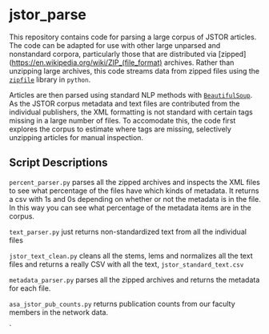 # jstor_parse

This repository contains code for parsing a large corpus of JSTOR articles. The code can be adapted for use with other large unparsed and nonstandard corpora, particularly those that are distributed via [zipped](https://en.wikipedia.org/wiki/ZIP_(file_format) archives. Rather than unzipping large archives, this code streams data from zipped files using the [`zipfile`](https://docs.python.org/3/library/zipfile.html) library in `python`.

Articles are then parsed using standard NLP methods with [`BeautifulSoup`](https://pypi.org/project/beautifulsoup4/). As the JSTOR corpus metadata and text files are contributed from the individual publishers, the XML formatting is not standard with certain tags missing in a large number of files. To accomodate this, the code first explores the corpus to estimate where tags are missing, selectively unzipping articles for manual inspection. 


## Script Descriptions 

`percent_parser.py` parses all the zipped archives and inspects the XML files to see what percentage of the files have which kinds of metadata. It returns a csv with 1s and 0s depending on whether or not the metadata is in the file. In this way you can see what percentage of the metadata items are in the corpus.

`text_parser.py` just returns non-standardized text from all the individual files

`jstor_text_clean.py` cleans all the stems, lems and normalizes all the text files and returns a really CSV with all the text, `jstor_standard_text.csv`

`metadata_parser.py` parses all the zipped archives and returns the metadata for each file. 

`asa_jstor_pub_counts.py` returns publication counts from our faculty members in the network data. 

`